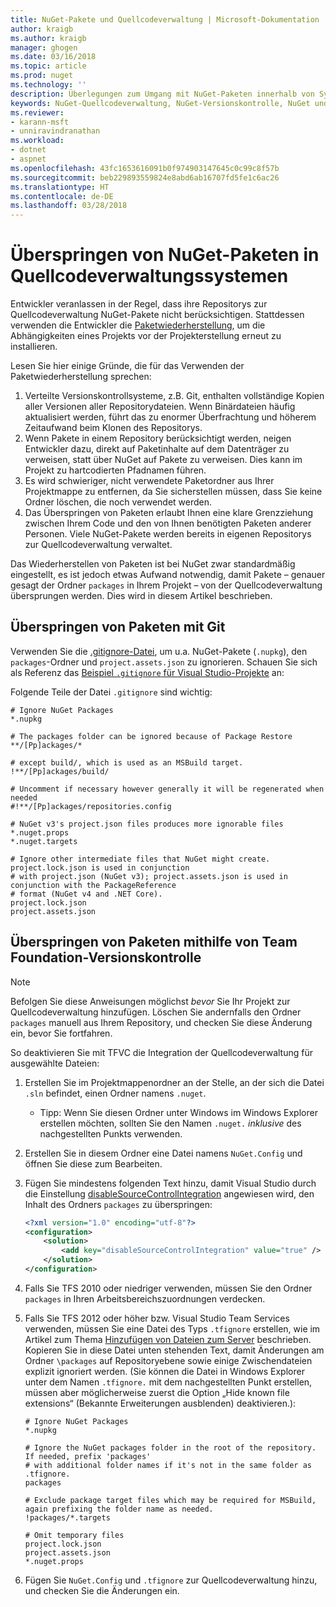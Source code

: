 ```yaml
---
title: NuGet-Pakete und Quellcodeverwaltung | Microsoft-Dokumentation
author: kraigb
ms.author: kraigb
manager: ghogen
ms.date: 03/16/2018
ms.topic: article
ms.prod: nuget
ms.technology: ''
description: Überlegungen zum Umgang mit NuGet-Paketen innerhalb von Systemen zur Versionskontrolle bzw. Quellcodeverwaltung sowie zum Überspringen von Paketen mithilfe von Git und TFVC.
keywords: NuGet-Quellcodeverwaltung, NuGet-Versionskontrolle, NuGet und Git, NuGet und TFS, NuGet und TFVC, Pakete überspringen, Repositorys zur Quellcodeverwaltung, Repositorys zur Versionskontrolle
ms.reviewer:
- karann-msft
- unniravindranathan
ms.workload:
- dotnet
- aspnet
ms.openlocfilehash: 43fc1653616091b0f974903147645c0c99c8f57b
ms.sourcegitcommit: beb229893559824e8abd6ab16707fd5fe1c6ac26
ms.translationtype: HT
ms.contentlocale: de-DE
ms.lasthandoff: 03/28/2018
---
```

# <a name="omitting-nuget-packages-in-source-control-systems"></a>Überspringen von NuGet-Paketen in Quellcodeverwaltungssystemen

Entwickler veranlassen in der Regel, dass ihre Repositorys zur Quellcodeverwaltung NuGet-Pakete nicht berücksichtigen. Stattdessen verwenden die Entwickler die [Paketwiederherstellung](package-restore.md), um die Abhängigkeiten eines Projekts vor der Projekterstellung erneut zu installieren.

Lesen Sie hier einige Gründe, die für das Verwenden der Paketwiederherstellung sprechen:

1. Verteilte Versionskontrollsysteme, z.B. Git, enthalten vollständige Kopien aller Versionen aller Repositorydateien. Wenn Binärdateien häufig aktualisiert werden, führt das zu enormer Überfrachtung und höherem Zeitaufwand beim Klonen des Repositorys.
1. Wenn Pakete in einem Repository berücksichtigt werden, neigen Entwickler dazu, direkt auf Paketinhalte auf dem Datenträger zu verweisen, statt über NuGet auf Pakete zu verweisen. Dies kann im Projekt zu hartcodierten Pfadnamen führen.
1. Es wird schwieriger, nicht verwendete Paketordner aus Ihrer Projektmappe zu entfernen, da Sie sicherstellen müssen, dass Sie keine Ordner löschen, die noch verwendet werden.
1. Das Überspringen von Paketen erlaubt Ihnen eine klare Grenzziehung zwischen Ihrem Code und den von Ihnen benötigten Paketen anderer Personen. Viele NuGet-Pakete werden bereits in eigenen Repositorys zur Quellcodeverwaltung verwaltet.

Das Wiederherstellen von Paketen ist bei NuGet zwar standardmäßig eingestellt, es ist jedoch etwas Aufwand notwendig, damit Pakete – genauer gesagt der Ordner `packages` in Ihrem Projekt – von der Quellcodeverwaltung übersprungen werden. Dies wird in diesem Artikel beschrieben.

## <a name="omitting-packages-with-git"></a>Überspringen von Paketen mit Git

Verwenden Sie die [.gitignore-Datei](https://git-scm.com/docs/gitignore), um u.a. NuGet-Pakete (`.nupkg`), den `packages`-Ordner und `project.assets.json` zu ignorieren. Schauen Sie sich als Referenz das [Beispiel `.gitignore` für Visual Studio-Projekte](https://github.com/github/gitignore/blob/master/VisualStudio.gitignore) an:

Folgende Teile der Datei `.gitignore` sind wichtig:

```gitignore
# Ignore NuGet Packages
*.nupkg

# The packages folder can be ignored because of Package Restore
**/[Pp]ackages/*

# except build/, which is used as an MSBuild target.
!**/[Pp]ackages/build/

# Uncomment if necessary however generally it will be regenerated when needed
#!**/[Pp]ackages/repositories.config

# NuGet v3's project.json files produces more ignorable files
*.nuget.props
*.nuget.targets

# Ignore other intermediate files that NuGet might create. project.lock.json is used in conjunction
# with project.json (NuGet v3); project.assets.json is used in conjunction with the PackageReference
# format (NuGet v4 and .NET Core).
project.lock.json
project.assets.json
```

## <a name="omitting-packages-with-team-foundation-version-control"></a>Überspringen von Paketen mithilfe von Team Foundation-Versionskontrolle

> [!Note]
> Befolgen Sie diese Anweisungen möglichst *bevor* Sie Ihr Projekt zur Quellcodeverwaltung hinzufügen. Löschen Sie andernfalls den Ordner `packages` manuell aus Ihrem Repository, und checken Sie diese Änderung ein, bevor Sie fortfahren.

So deaktivieren Sie mit TFVC die Integration der Quellcodeverwaltung für ausgewählte Dateien:

1. Erstellen Sie im Projektmappenordner an der Stelle, an der sich die Datei `.sln` befindet, einen Ordner namens `.nuget`.
    - Tipp: Wenn Sie diesen Ordner unter Windows im Windows Explorer erstellen möchten, sollten Sie den Namen `.nuget.` *inklusive* des nachgestellten Punkts verwenden.

1. Erstellen Sie in diesem Ordner eine Datei namens `NuGet.Config` und öffnen Sie diese zum Bearbeiten.

1. Fügen Sie mindestens folgenden Text hinzu, damit Visual Studio durch die Einstellung [disableSourceControlIntegration](../reference/nuget-config-file.md#solution-section) angewiesen wird, den Inhalt des Ordners `packages` zu überspringen:

   ```xml
   <?xml version="1.0" encoding="utf-8"?>
   <configuration>
       <solution>
           <add key="disableSourceControlIntegration" value="true" />
       </solution>
   </configuration>
   ```

1. Falls Sie TFS 2010 oder niedriger verwenden, müssen Sie den Ordner `packages` in Ihren Arbeitsbereichszuordnungen verdecken.

1. Falls Sie TFS 2012 oder höher bzw. Visual Studio Team Services verwenden, müssen Sie eine Datei des Typs `.tfignore` erstellen, wie im Artikel zum Thema [Hinzufügen von Dateien zum Server](https://www.visualstudio.com/en-us/docs/tfvc/add-files-server#tfignore) beschrieben. Kopieren Sie in diese Datei unten stehenden Text, damit Änderungen am Ordner `\packages` auf Repositoryebene sowie einige Zwischendateien explizit ignoriert werden. (Sie können die Datei in Windows Explorer unter dem Namen `.tfignore.` mit dem nachgestellten Punkt erstellen, müssen aber möglicherweise zuerst die Option „Hide known file extensions“ (Bekannte Erweiterungen ausblenden) deaktivieren.):

   ```cli
   # Ignore NuGet Packages
   *.nupkg

   # Ignore the NuGet packages folder in the root of the repository. If needed, prefix 'packages'
   # with additional folder names if it's not in the same folder as .tfignore.   
   packages

   # Exclude package target files which may be required for MSBuild, again prefixing the folder name as needed.
   !packages/*.targets

   # Omit temporary files
   project.lock.json
   project.assets.json
   *.nuget.props
   ```

1. Fügen Sie `NuGet.Config` und `.tfignore` zur Quellcodeverwaltung hinzu, und checken Sie die Änderungen ein.
